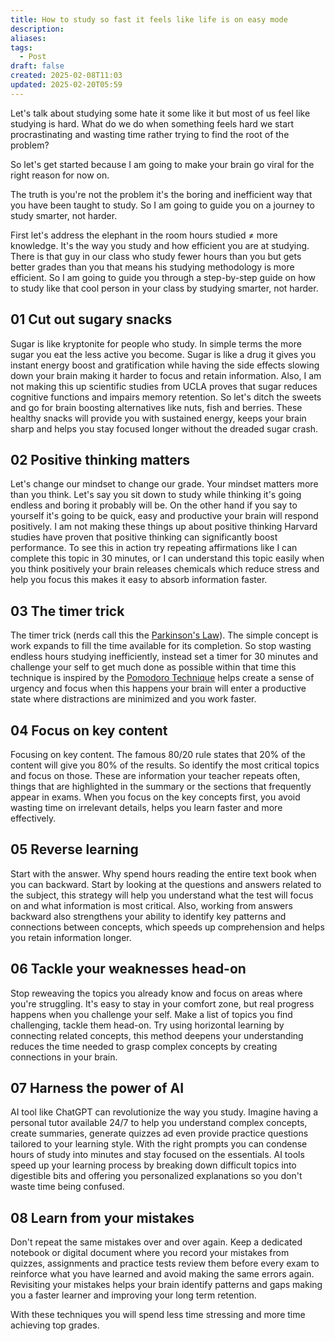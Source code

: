 ```yaml
---
title: How to study so fast it feels like life is on easy mode
description: 
aliases: 
tags:
  - Post
draft: false
created: 2025-02-08T11:03
updated: 2025-02-20T05:59
---
```

Let's talk about studying some hate it some like it but most of us feel like studying is hard. What do we do when something feels hard we start procrastinating and wasting time rather trying to find the root of the problem?

So let's get started because I am going to make your brain go viral for the right reason for now on.

The truth is you're not the problem it's the boring and inefficient way that you have been taught to study. So I am going to guide you on a journey to study smarter, not harder.

First let's address the elephant in the room hours studied $\neq$ more knowledge. It's the way you study and how efficient you are at studying. There is that guy in our class who study fewer hours than you but gets better grades than you that means his studying methodology is more efficient. So I am going to guide you through a step-by-step guide on how to study like that cool person in your class by studying smarter, not harder.

## 01 Cut out sugary snacks

Sugar is like kryptonite for people who study. In simple terms the more sugar you eat the less active you become. Sugar is like a drug it gives you instant energy boost and gratification while having the side effects slowing down your brain making it harder to focus and retain information. Also, I am not making this up scientific studies from UCLA proves that sugar reduces cognitive functions and impairs memory retention. So let's ditch the sweets and go for brain boosting alternatives like nuts, fish and berries. These healthy snacks will provide you with sustained energy, keeps your brain sharp and helps you stay focused longer without the dreaded sugar crash.


## 02 Positive thinking matters

Let's change our mindset to change our grade. Your mindset matters more than you think. Let's say you sit down to study while thinking it's going endless and boring it probably will be. On the other hand if you say to yourself it's going to be quick, easy and productive your brain will respond positively. I am not making these things up about positive thinking Harvard studies have proven that positive thinking can significantly boost performance. To see this in action try repeating affirmations like I can complete this topic in 30 minutes, or I can understand this topic easily when you think positively your brain releases chemicals which reduce stress and help you focus this makes it easy to absorb information faster.

## 03 The timer trick

The timer trick (nerds call this the [Parkinson's Law](https://en.wikipedia.org/wiki/Parkinson%27s_law)). The simple concept is work expands to fill the time available for its completion. So stop wasting endless hours studying inefficiently, instead set a timer for 30 minutes and challenge your self to get much done as possible within that time this technique is inspired by the [Pomodoro Technique](https://en.wikipedia.org/wiki/Pomodoro_Technique) helps create a sense of urgency and focus when this happens your brain will enter a productive state where distractions are minimized and you work faster.

## 04 Focus on key content

Focusing on key content. The famous 80/20 rule states that 20% of the content will give you 80% of the results. So identify the most critical topics and focus on those. These are information your teacher repeats often, things that are highlighted in the summary or the sections that frequently appear in exams. When you focus on the key concepts first, you avoid wasting time on irrelevant details, helps you learn faster and more effectively.

## 05 Reverse learning

Start with the answer. Why spend hours reading the entire text book when you can backward. Start by looking at the questions and answers related to the subject, this strategy will help you understand what the test will focus on and what information is most critical. Also, working from answers backward also strengthens your ability to identify key patterns and connections between concepts, which speeds up comprehension and helps you retain information longer.

## 06 Tackle your weaknesses head-on

Stop reweaving the topics you already know and focus on areas where you're struggling. It's easy to stay in your comfort zone, but real progress happens when you challenge your self. Make a list of topics you find challenging, tackle them head-on. Try using horizontal learning by connecting related concepts, this method deepens your understanding reduces the time needed to grasp complex concepts by creating connections in your brain.

## 07 Harness the power of AI

AI tool like ChatGPT can revolutionize the way you study. Imagine having a personal tutor available 24/7 to help you understand complex concepts, create summaries, generate quizzes ad even provide practice questions tailored to your learning style. With the right prompts you can condense hours of study into minutes and stay focused on the essentials. AI tools speed up your learning process by breaking down difficult topics into digestible bits and offering you personalized explanations so you don't waste time being confused.

## 08 Learn from your mistakes

Don't repeat the same mistakes over and over again. Keep a dedicated notebook or digital document where you record your mistakes from quizzes, assignments and practice tests review them before every exam to reinforce what you have learned and avoid making the same errors again. Revisiting your mistakes helps your brain identify patterns and gaps making you a faster learner and improving your long term retention.

With these techniques you will spend less time stressing and more time achieving top grades.